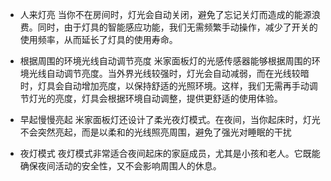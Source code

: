 - 人来灯亮
当你不在房间时，灯光会自动关闭，避免了忘记关灯而造成的能源浪费。同时，由于灯具的智能感应功能，我们无需频繁手动操作，减少了开关的使用频率，从而延长了灯具的使用寿命。

- 根据周围的环境光线自动调节亮度
米家面板灯的光感传感器能够根据周围的环境光线自动调节亮度。当外界光线较强时，灯光会自动减弱，而在光线较暗时，灯具会自动增加亮度，以保持舒适的光照环境。这样，我们无需再手动调节灯光的亮度，灯具会根据环境自动调整，提供更舒适的使用体验。

- 早起慢慢亮起
米家面板灯还设计了柔光夜灯模式。在夜间，当你起床时，灯光不会突然亮起，而是以柔和的光线照亮周围，避免了强光对睡眠的干扰

- 夜灯模式
夜灯模式非常适合夜间起床的家庭成员，尤其是小孩和老人。它既能确保夜间活动的安全性，又不会影响周围人的休息。